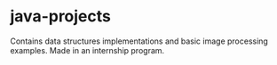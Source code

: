 # java-projects
Contains data structures implementations and basic image processing examples.
Made in an internship program.
